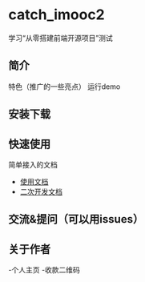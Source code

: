 # catch_imooc2
学习“从零搭建前端开源项目”测试

## 简介

特色（推广的一些亮点）
运行demo

## 安装下载


## 快速使用

简单接入的文档

 - [使用文档](./doc/use/README.md)
 - [二次开发文档](./doc/dev/README.md)

## 交流&提问（可以用issues）


## 关于作者

-个人主页
-收款二维码